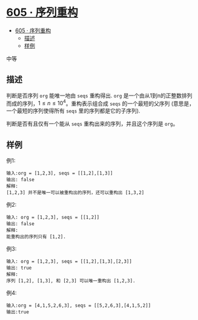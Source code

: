 # [605 · 序列重构](https://www.lintcode.com/problem/605/)

- [605 · 序列重构](#605--序列重构)
  - [描述](#描述)
  - [样例](#样例)

中等

## 描述

判断是否序列 `org` 能唯一地由 `seqs` 重构得出. `org` 是一个由从1到n的正整数排列而成的序列，$1≤n≤10​^{4}$。重构表示组合成 `seqs` 的一个最短的父序列 (意思是，一个最短的序列使得所有 `seqs` 里的序列都是它的子序列).

判断是否有且仅有一个能从 `seqs` 重构出来的序列，并且这个序列是 `org`。

## 样例

例1:

    输入:org = [1,2,3], seqs = [[1,2],[1,3]]
    输出: false
    解释:
    [1,2,3] 并不是唯一可以被重构出的序列，还可以重构出 [1,3,2]

例2:

    输入: org = [1,2,3], seqs = [[1,2]]
    输出: false
    解释:
    能重构出的序列只有 [1,2].

例3:

    输入: org = [1,2,3], seqs = [[1,2],[1,3],[2,3]]
    输出: true
    解释:
    序列 [1,2], [1,3], 和 [2,3] 可以唯一重构出 [1,2,3].

例4:

    输入:org = [4,1,5,2,6,3], seqs = [[5,2,6,3],[4,1,5,2]]
    输出:true
